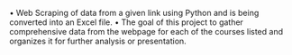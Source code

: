 •	Web Scraping of data from a given link using Python and is being converted into an Excel file.
•	The goal of this project to gather comprehensive data from the webpage for each of the courses listed and organizes it for further analysis or presentation.
